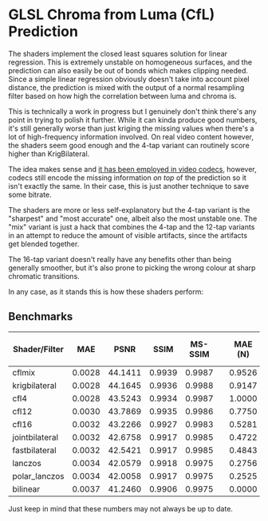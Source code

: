 # GLSL Chroma from Luma (CfL) Prediction
The shaders implement the closed least squares solution for linear regression. This is extremely unstable on homogeneous surfaces, and the prediction can also easily be out of bonds which makes clipping needed. 
Since a simple linear regression obviously doesn't take into account pixel distance, the prediction is mixed with the output of a normal resampling filter based on how high the correlation between luma and chroma is.

This is technically a work in progress but I genuinely don't think there's any point in trying to polish it further. While it can kinda produce good numbers, it's still generally worse than just kriging the missing values 
when there's a lot of high-frequency information involved. On real video content however, the shaders seem good enough and the 4-tap variant can routinely score higher than KrigBilateral.

The idea makes sense and [it has been employed in video codecs](https://arxiv.org/abs/1711.03951), however, codecs still encode the missing information *on top* of the prediction so it isn't exactly the same. In their case, this is just another technique to save some bitrate.

The shaders are more or less self-explanatory but the 4-tap variant is the "sharpest" and "most accurate" one, albeit also the most unstable one. The "mix" variant is just a hack that combines the 4-tap and the 12-tap variants in an attempt to reduce the amount of visible artifacts, since the artifacts get blended together.

The 16-tap variant doesn't really have any benefits other than being generally smoother, but it's also prone to picking the wrong colour at sharp chromatic transitions.

In any case, as it stands this is how these shaders perform:

## Benchmarks
| Shader/Filter  | MAE    | PSNR    | SSIM   | MS-SSIM |   | MAE (N) | PSNR (N) | SSIM (N) | MS-SSIM (N) |   | Mean   |
|----------------|--------|---------|--------|---------|---|---------|----------|----------|-------------|---|--------|
| cflmix         | 0.0028 | 44.1411 | 0.9939 |  0.9987 |   |  0.9526 |   0.9920 |   1.0000 |      0.9634 |   | 0.9770 |
| krigbilateral  | 0.0028 | 44.1645 | 0.9936 |  0.9988 |   |  0.9147 |   1.0000 |   0.9004 |      1.0000 |   | 0.9538 |
| cfl4           | 0.0028 | 43.5243 | 0.9934 |  0.9987 |   |  1.0000 |   0.7806 |   0.8529 |      0.9041 |   | 0.8844 |
| cfl12          | 0.0030 | 43.7869 | 0.9935 |  0.9986 |   |  0.7750 |   0.8706 |   0.8573 |      0.8368 |   | 0.8349 |
| cfl16          | 0.0032 | 43.2266 | 0.9927 |  0.9983 |   |  0.5281 |   0.6786 |   0.6234 |      0.6358 |   | 0.6165 |
| jointbilateral | 0.0032 | 42.6758 | 0.9917 |  0.9985 |   |  0.4722 |   0.4899 |   0.3501 |      0.7797 |   | 0.5230 |
| fastbilateral  | 0.0032 | 42.5421 | 0.9917 |  0.9985 |   |  0.4843 |   0.4441 |   0.3468 |      0.7477 |   | 0.5057 |
| lanczos        | 0.0034 | 42.0579 | 0.9918 |  0.9975 |   |  0.2756 |   0.2782 |   0.3664 |      0.0549 |   | 0.2438 |
| polar_lanczos  | 0.0034 | 42.0058 | 0.9917 |  0.9975 |   |  0.2525 |   0.2603 |   0.3455 |      0.0384 |   | 0.2242 |
| bilinear       | 0.0037 | 41.2460 | 0.9906 |  0.9975 |   |  0.0000 |   0.0000 |   0.0000 |      0.0000 |   | 0.0000 |

Just keep in mind that these numbers may not always be up to date.